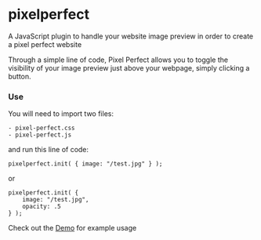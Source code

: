 pixelperfect
============

A JavaScript plugin to handle your website image preview in order to create a pixel perfect website


Through a simple line of code, Pixel Perfect allows you to toggle the visibility of your image preview just above your webpage, simply clicking a button.

### Use

You will need to import two files:
	
	- pixel-perfect.css
	- pixel-perfect.js

and run this line of code:

	pixelperfect.init( { image: "/test.jpg"	} );

or

	pixelperfect.init( { 
	    image: "/test.jpg",
	    opacity: .5
	} );


Check out the [Demo](stefanoortisi.github.io/pixelperfect/demo/) for example usage